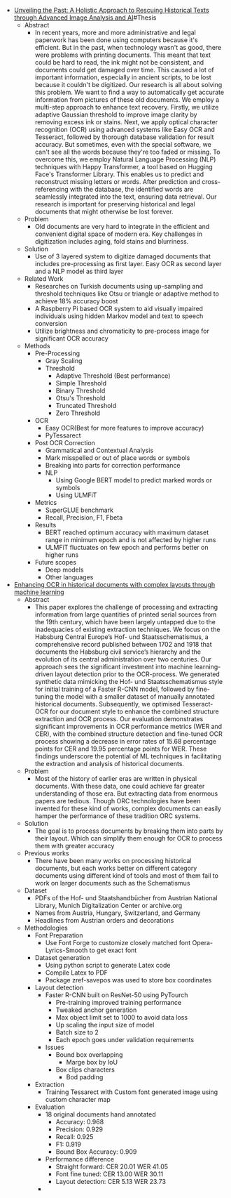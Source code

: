 - [Unveiling the Past: A Holistic Approach to Rescuing Historical Texts through Advanced Image Analysis and AI](https://drive.google.com/file/d/1k5mKpEci6vCH1c3-qj0tj-qlSdS_8qHy/view?usp=sharing)#Thesis
	- Abstract
		- In recent years, more and more administrative and legal paperwork has been done using computers because it's efficient. But in the past, when technology wasn't as good, there were problems with printing documents. This meant that text could be hard to read, the ink might not be consistent, and documents could get damaged over time. This caused a lot of important information, especially in ancient scripts, to be lost because it couldn't be digitized. Our research is all about solving this problem. We want to find a way to automatically get accurate information from pictures of these old documents. We employ a multi-step approach to enhance text recovery. Firstly, we utilize adaptive Gaussian threshold to improve image clarity by removing excess ink or stains. Next, we apply optical character recognition (OCR) using advanced systems like Easy OCR and Tesseract, followed by thorough database validation for result accuracy. But sometimes, even with the special software, we can't see all the words because they're too faded or missing. To overcome this, we employ Natural Language Processing (NLP) techniques with Happy Transformer, a tool based on Hugging Face's Transformer Library. This enables us to predict and reconstruct missing letters or words. After prediction and cross-referencing with the database, the identified words are seamlessly integrated into the text, ensuring data retrieval. Our research is important for preserving historical and legal documents that might otherwise be lost forever.
	- Problem
		- Old documents are very hard to integrate in the efficient and convenient digital space of modern era. Key challenges in digitization includes aging, fold stains and blurriness.
	- Solution
		- Use of 3 layered system to digitize damaged documents that includes pre-processing as first layer. Easy OCR as second layer and a NLP model as third layer
	- Related Work
		- Researches on Turkish documents using up-sampling and threshold techniques like Otsu or triangle or adaptive method to achieve 18% accuracy boost
		- A Raspberry Pi based OCR system to aid visually impaired individuals using hidden Markov model and text to speech conversion
		- Utilize brightness and chromaticity to pre-process image for significant OCR accuracy
	- Methods
		- Pre-Processing
			- Gray Scaling
			- Threshold
				- Adaptive Threshold (Best performance)
				- Simple Threshold
				- Binary Threshold
				- Otsu's Threshold
				- Truncated Threshold
				- Zero Threshold
		- OCR
			- Easy OCR(Best for more features to improve accuracy)
			- PyTessarect
		- Post OCR Correction
			- Grammatical and Contextual Analysis
			- Mark misspelled or out of place words or symbols
			- Breaking into parts for correction performance
			- NLP
				- Using Google BERT model to predict marked words or symbols
				- Using ULMFiT
		- Metrics
			- SuperGLUE benchmark
			- Recall, Precision, F1, Fbeta
		- Results
			- BERT reached optimum accuracy with maximum dataset range in minimum epoch and is not affected by higher runs
			- ULMFiT fluctuates on few epoch and performs better on higher runs
		- Future scopes
			- Deep models
			- Other languages
- [Enhancing OCR in historical documents with complex layouts through machine learning](https://drive.google.com/file/d/19iwscheebl0Yl-XvF_CQGViXg_p1HmMx/view)
	- Abstract
		- This paper explores the challenge of processing and extracting information from large quantities of printed serial sources from the 19th century, which have been largely untapped due to the inadequacies of existing extraction techniques. We focus on the Habsburg Central Europe’s Hof- und Staatsschematismus, a comprehensive record published between 1702 and 1918 that documents the Habsburg civil service’s hierarchy and the evolution of its central administration over two centuries. Our approach sees the significant investment into machine learning-driven layout detection prior to the OCR-process. We generated synthetic data mimicking the Hof- und Staatsschematismus style for initial training of a Faster R-CNN model, followed by fine-tuning the model with a smaller dataset of manually annotated historical documents. Subsequently, we optimised Tesseract-OCR for our document style to enhance the combined structure extraction and OCR process. Our evaluation demonstrates significant improvements in OCR performance metrics (WER and CER), with the combined structure detection and fine-tuned OCR process showing a decrease in error rates of 15.68 percentage points for CER and 19.95 percentage points for WER. These findings underscore the potential of ML techniques in facilitating the extraction and analysis of historical documents.
	- Problem
		- Most of the history of earlier eras are written in physical documents. With these data, one could achieve far greater understanding of those era. But extracting data from enormous papers are tedious. Though ORC technologies have been invented for these kind of works, complex documents can easily hamper the performance of these tradition ORC systems.
	- Solution
		- The goal is to process documents by breaking them into parts by their layout. Which can simplify them enough for OCR to process them with greater accuracy
	- Previous works
		- There have been many works on processing historical documents, but each works better on different category documents using different kind of tools and most of them fail to work on larger documents such as the Schematismus
	- Dataset
		- PDFs of the Hof- und Staatshandbücher from Austrian National
		  Library, Munich Digitalization Center or archive.org
		- Names from Austria, Hungary, Switzerland, and Germany
		- Headlines from Austrian orders and decorations
	- Methodologies
		- Font Preparation
			- Use Font Forge to customize closely matched font Opera-Lyrics-Smooth to get exact font
		- Dataset generation
			- Using python script to generate Latex code
			- Compile Latex to PDF
			- Package zref-savepos was used to store box coordinates
		- Layout detection
			- Faster R-CNN built on ResNet-50 using PyTourch
				- Pre-training improved training performance
				- Tweaked anchor generation
				- Max object limit set to 1000 to avoid data loss
				- Up scaling the input size of model
				- Batch size to 2
				- Each epoch goes under validation requirements
			- Issues
				- Bound box overlapping
					- Marge box by IoU
				- Box clips characters
					- Bod padding
		- Extraction
			- Training Tessarect with Custom font generated image using custom character map
		- Evaluation
			- 18 original documents hand annotated
				- Accuracy: 0.968
				- Precision: 0.929
				- Recall: 0.925
				- F1: 0.919
				- Bound Box Accuracy: 0.909
			- Performance difference
				- Straight forward: CER 20.01 WER 41.05
				- Font fine tuned: CER 13.00 WER 30.11
				- Layout detection: CER 5.13 WER 23.73
			-
